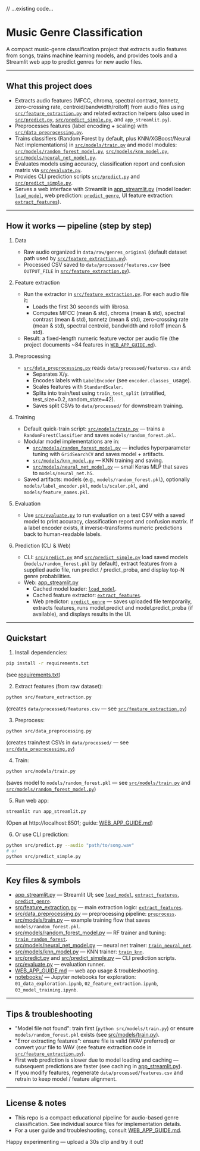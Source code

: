 // ...existing code...
# Music Genre Classification

A compact music-genre classification project that extracts audio features from songs, trains machine learning models, and provides tools and a Streamlit web app to predict genres for new audio files.

---

## What this project does

- Extracts audio features (MFCC, chroma, spectral contrast, tonnetz, zero-crossing rate, centroid/bandwidth/rolloff) from audio files using [`src/feature_extraction.py`](src/feature_extraction.py) and related extraction helpers (also used in [`src/predict.py`](src/predict.py), [`src/predict_simple.py`](src/predict_simple.py), and `app_streamlit.py`).
- Preprocesses features (label encoding + scaling) with [`src/data_preprocessing.py`](src/data_preprocessing.py).
- Trains classifiers (Random Forest by default, plus KNN/XGBoost/Neural Net implementations) in [`src/models/train.py`](src/models/train.py) and model modules: [`src/models/random_forest_model.py`](src/models/random_forest_model.py), [`src/models/knn_model.py`](src/models/knn_model.py), [`src/models/neural_net_model.py`](src/models/neural_net_model.py).
- Evaluates models using accuracy, classification report and confusion matrix via [`src/evaluate.py`](src/evaluate.py).
- Provides CLI prediction scripts [`src/predict.py`](src/predict.py) and [`src/predict_simple.py`](src/predict_simple.py).
- Serves a web interface with Streamlit in [app_streamlit.py](app_streamlit.py) (model loader: [`load_model`](app_streamlit.py), web prediction: [`predict_genre`](app_streamlit.py), UI feature extraction: [`extract_features`](app_streamlit.py)).

---

## How it works — pipeline (step by step)

1. Data
   - Raw audio organized in `data/raw/genres_original` (default dataset path used by [`src/feature_extraction.py`](src/feature_extraction.py)).
   - Processed CSV saved to `data/processed/features.csv` (see `OUTPUT_FILE` in [`src/feature_extraction.py`](src/feature_extraction.py)).

2. Feature extraction
   - Run the extractor in [`src/feature_extraction.py`](src/feature_extraction.py). For each audio file it:
     - Loads the first 30 seconds with librosa.
     - Computes MFCC (mean & std), chroma (mean & std), spectral contrast (mean & std), tonnetz (mean & std), zero-crossing rate (mean & std), spectral centroid, bandwidth and rolloff (mean & std).
   - Result: a fixed-length numeric feature vector per audio file (the project documents ~84 features in [`WEB_APP_GUIDE.md`](WEB_APP_GUIDE.md)).

3. Preprocessing
   - [`src/data_preprocessing.py`](src/data_preprocessing.py) reads `data/processed/features.csv` and:
     - Separates X/y.
     - Encodes labels with `LabelEncoder` (see `encoder.classes_` usage).
     - Scales features with `StandardScaler`.
     - Splits into train/test using `train_test_split` (stratified, test_size=0.2, random_state=42).
     - Saves split CSVs to `data/processed/` for downstream training.

4. Training
   - Default quick-train script: [`src/models/train.py`](src/models/train.py) — trains a `RandomForestClassifier` and saves `models/random_forest.pkl`.
   - Modular model implementations are in:
     - [`src/models/random_forest_model.py`](src/models/random_forest_model.py) — includes hyperparameter tuning with `GridSearchCV` and saves model + artifacts.
     - [`src/models/knn_model.py`](src/models/knn_model.py) — KNN training and saving.
     - [`src/models/neural_net_model.py`](src/models/neural_net_model.py) — small Keras MLP that saves to `models/neural_net.h5`.
   - Saved artifacts: models (e.g., `models/random_forest.pkl`), optionally `models/label_encoder.pkl`, `models/scaler.pkl`, and `models/feature_names.pkl`.

5. Evaluation
   - Use [`src/evaluate.py`](src/evaluate.py) to run evaluation on a test CSV with a saved model to print accuracy, classification report and confusion matrix. If a label encoder exists, it inverse-transforms numeric predictions back to human-readable labels.

6. Prediction (CLI & Web)
   - CLI: [`src/predict.py`](src/predict.py) and [`src/predict_simple.py`](src/predict_simple.py) load saved models (`models/random_forest.pkl` by default), extract features from a supplied audio file, run predict / predict_proba, and display top-N genre probabilities.
   - Web: [app_streamlit.py](app_streamlit.py)
     - Cached model loader: [`load_model`](app_streamlit.py).
     - Cached feature extractor: [`extract_features`](app_streamlit.py).
     - Web predictor: [`predict_genre`](app_streamlit.py) — saves uploaded file temporarily, extracts features, runs model.predict and model.predict_proba (if available), and displays results in the UI.

---

## Quickstart

1. Install dependencies:
```sh
pip install -r requirements.txt
```
(see [requirements.txt](requirements.txt))

2. Extract features (from raw dataset):
```sh
python src/feature_extraction.py
```
(creates `data/processed/features.csv` — see [`src/feature_extraction.py`](src/feature_extraction.py))

3. Preprocess:
```sh
python src/data_preprocessing.py
```
(creates train/test CSVs in `data/processed/` — see [`src/data_preprocessing.py`](src/data_preprocessing.py))

4. Train:
```sh
python src/models/train.py
```
(saves model to `models/random_forest.pkl` — see [`src/models/train.py`](src/models/train.py) and [`src/models/random_forest_model.py`](src/models/random_forest_model.py))

5. Run web app:
```sh
streamlit run app_streamlit.py
```
(Open at http://localhost:8501; guide: [WEB_APP_GUIDE.md](WEB_APP_GUIDE.md))

6. Or use CLI prediction:
```sh
python src/predict.py --audio "path/to/song.wav"
# or
python src/predict_simple.py
```

---

## Key files & symbols

- [app_streamlit.py](app_streamlit.py) — Streamlit UI; see [`load_model`](app_streamlit.py), [`extract_features`](app_streamlit.py), [`predict_genre`](app_streamlit.py).
- [src/feature_extraction.py](src/feature_extraction.py) — main extraction logic: [`extract_features`](src/feature_extraction.py).
- [src/data_preprocessing.py](src/data_preprocessing.py) — preprocessing pipeline: [`preprocess`](src/data_preprocessing.py).
- [src/models/train.py](src/models/train.py) — example training flow that saves `models/random_forest.pkl`.
- [src/models/random_forest_model.py](src/models/random_forest_model.py) — RF trainer and tuning: [`train_random_forest`](src/models/random_forest_model.py).
- [src/models/neural_net_model.py](src/models/neural_net_model.py) — neural net trainer: [`train_neural_net`](src/models/neural_net_model.py).
- [src/models/knn_model.py](src/models/knn_model.py) — KNN trainer: [`train_knn`](src/models/knn_model.py).
- [src/predict.py](src/predict.py) and [src/predict_simple.py](src/predict_simple.py) — CLI prediction scripts.
- [src/evaluate.py](src/evaluate.py) — evaluation runner.
- [WEB_APP_GUIDE.md](WEB_APP_GUIDE.md) — web app usage & troubleshooting.
- [notebooks/](notebooks/) — Jupyter notebooks for exploration: `01_data_exploration.ipynb`, `02_feature_extraction.ipynb`, `03_model_training.ipynb`.

---

## Tips & troubleshooting

- "Model file not found": train first (`python src/models/train.py`) or ensure `models/random_forest.pkl` exists (see [src/models/train.py](src/models/train.py)).
- "Error extracting features": ensure file is valid (WAV preferred) or convert your file to WAV (see feature extraction code in [`src/feature_extraction.py`](src/feature_extraction.py)).
- First web prediction is slower due to model loading and caching — subsequent predictions are faster (see caching in [app_streamlit.py](app_streamlit.py)).
- If you modify features, regenerate `data/processed/features.csv` and retrain to keep model / feature alignment.

---

## License & notes

- This repo is a compact educational pipeline for audio-based genre classification. See individual source files for implementation details.
- For a user guide and troubleshooting, consult [WEB_APP_GUIDE.md](WEB_APP_GUIDE.md).

Happy experimenting — upload a 30s clip and try it out!
